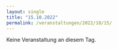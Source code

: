 ```yaml
---
layout: single
title: "15.10.2022"
permalink: /veranstaltungen/2022/10/15/
---
```


Keine Veranstaltung an diesem Tag.

